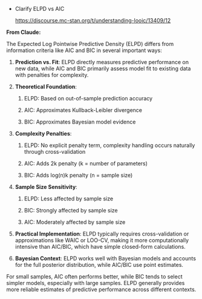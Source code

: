 -   Clarify ELPD vs AIC

    https://discourse.mc-stan.org/t/understanding-looic/13409/12

**From Claude:**

The Expected Log Pointwise Predictive Density (ELPD) differs from information criteria like AIC and BIC in several important ways:

1.  **Prediction vs. Fit**: ELPD directly measures predictive performance on new data, while AIC and BIC primarily assess model fit to existing data with penalties for complexity.

2.  **Theoretical Foundation**:

    1.  ELPD: Based on out-of-sample prediction accuracy

    2.  AIC: Approximates Kullback-Leibler divergence

    3.  BIC: Approximates Bayesian model evidence

3.  **Complexity Penalties**:

    1.  ELPD: No explicit penalty term, complexity handling occurs naturally through cross-validation

    2.  AIC: Adds 2k penalty (k = number of parameters)

    3.  BIC: Adds log(n)k penalty (n = sample size)

4.  **Sample Size Sensitivity**:

    1.  ELPD: Less affected by sample size

    2.  BIC: Strongly affected by sample size

    3.  AIC: Moderately affected by sample size

5.  **Practical Implementation**: ELPD typically requires cross-validation or approximations like WAIC or LOO-CV, making it more computationally intensive than AIC/BIC, which have simple closed-form calculations.

6.  **Bayesian Context**: ELPD works well with Bayesian models and accounts for the full posterior distribution, while AIC/BIC use point estimates.

For small samples, AIC often performs better, while BIC tends to select simpler models, especially with large samples. ELPD generally provides more reliable estimates of predictive performance across different contexts.

